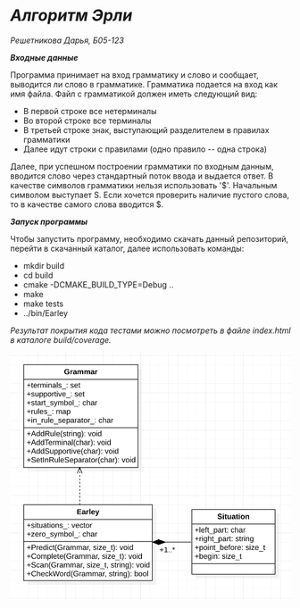 # *Алгоритм Эрли*

_Решетникова Дарья, Б05-123_

__*Входные данные*__

Программа принимает на вход грамматику и слово и сообщает, выводится ли слово в грамматике.
Грамматика подается на вход как имя файла.
Файл с грамматикой должен иметь следующий вид:
- В первой строке все нетерминалы
- Во второй строке все терминалы 
- В третьей строке знак, выступающий разделителем в правилах грамматики
- Далее идут строки с правилами (одно правило -- одна строка)

Далее, при успешном построении грамматики по входным данным, вводится слово через стандартный поток ввода
и выдается ответ.
В качестве символов грамматики нельзя использовать '$'. Начальным символом выступает S.
Если хочется проверить наличие пустого слова, то в качестве самого слова вводится $.

__*Запуск программы*__

Чтобы запустить программу, необходимо скачать данный репозиторий, перейти в скачанный каталог, далее использовать команды:
- mkdir build
- cd build
- cmake -DCMAKE_BUILD_TYPE=Debug .. 
- make
- make tests
- ../bin/Earley

*Результат покрытия кода тестами можно посмотреть в файле index.html в каталоге build/coverage.*

![](Earley_uml.png)
